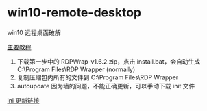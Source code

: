 # win10-remote-desktop

win10 远程桌面破解

[主要教程](https://github.com/asmtron/rdpwrap/blob/master/binary-download.md)

1. 下载第一步中的 RDPWrap-v1.6.2.zip，点击 install.bat，会自动生成 C:\Program Files\RDP Wrapper (normally)
2. 复制压缩包内所有的文件到 C:\Program Files\RDP Wrapper 
3. autoupdate 因为墙的问题，不能正确更新，可以手动下载 init 文件

[ini 更新链接](https://raw.githubusercontent.com/asmtron/rdpwrap/master/res/rdpwrap.ini)
